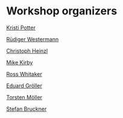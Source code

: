 
<!--
# Program committee
-->

# Workshop organizers

[Kristi Potter](http://pages.uoregon.edu/kpotter/index.html)

[Rüdiger Westermann](https://wwwcg.in.tum.de/group/persons/westermann.html)

[Christoph Heinzl](http://research.fh-ooe.at/en/staff/4794)

[Mike Kirby](http://www.cs.utah.edu/~kirby/)

[Ross Whitaker](http://www.cs.utah.edu/~whitaker/)

[Eduard Gröller](https://www.cg.tuwien.ac.at/staff/EduardGroeller.html)

[Torsten Möller](http://cs.univie.ac.at/vda/team/worker/infpers/torsten_möller)

[Stefan Bruckner](http://www.ii.uib.no/vis/team/bruckner/)


